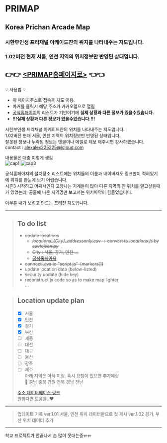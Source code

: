 PRIMAP
===
Korea Prichan Arcade Map
---
   
### 시한부인생 프리채널 아케이드챤의 위치를 나타내주는 지도입니다.
### 1.02버전 현재 서울, 인천 지역의 위치정보만 반영된 상태입니다.
   
## :point_right::point_right: [<PRIMAP홈페이지로>](https://kreamsoup-sh.github.io/primap/) :point_left::point_left:   
:bulb: 사용법 :bulb:
- 위 페이지주소로 접속후 지도 이용.   
- 마커를 클릭시 해당 주소가 카카오맵으로 열림   
- [공식홈페이지](https://www.pri-ch.com/pages/설치장소)의 리스트가 기반이기에 **실제 상황과 다른 정보가 있을수있습니다.**   
- **!!!실제 상황과 다른 정보가 있을수있습니다.!!!**   
      
시한부인생 프리채널 아케이드챤의 위치를 나타내주는 지도입니다.   
1.02버전 현재 서울, 인천 지역의 위치정보만 반영된 상태입니다.   
잘못된 정보나 누락된 정보는 댓글이나 메일로 제보 해주시면 감사하겠습니다.   
contact : <alexalex225225@icloud.com>


내용물은 대충 이렇게 생김   
![cap1](https://user-images.githubusercontent.com/60608787/164894286-f1906aa2-69b9-435a-9c44-d27170e15355.png)
![cap3](https://user-images.githubusercontent.com/60608787/164894287-4e2121e6-de40-401f-b63e-035656f8c14a.png)

   
공식홈페이지의 설치장소 리스트에는 위치들의 이름과 네이버지도 링크만이 적혀있기에 위치를 한눈에 보기 어렵습니다.   
시즌3 시작하고 어째서인지 고장나는 기계들이 많아 다른 지역의 챤 위치를 알고싶을때가 있었는데, 공홈에 나온 지역명만 보고서는 위치파악이 힘들었습니다.   
   
아무튼 내가 보려고 만드는 프리챤 지도입니다.


---

> ## To do list
> + ~~update locations~~   
>   - ~~*locations_{City}_addressonly.csv* -> convert to *locations.js* by *csvtojson.py*~~
>   - ~~City : 서울, 경기, 인천 ...~~   
>   - ~~[공식홈페이지](https://www.pri-ch.com/pages/설치장소)~~   
> + ~~connect .cvs to "script.js"-{markers[]}~~   
> + update location data (below-listed)   
> + security update (hide key)   
> + reconstruct js code so as to make map lighter   
> ...
   
   
> ## Location update plan
> 
> - [x] 서울   
> - [x] 인천   
> - [x] 경기   
> - [x] 부산   
> - [ ] 세종   
> - [ ] 대전   
> - [ ] 대구   
> - [ ] 울산   
> - [ ] 광주   
> - [ ] 제주   
> 아래 지역은 아직 미정. 혹시 요청이 있으면 추가예정   
> :thought_balloon: 충남 충북 강원 전북 경남 전남
>
> [주소 데이터베이스 링크](https://docs.google.com/spreadsheets/d/1ykRN37NTBEiTTfkTME0LTriJMuhhCFsEMg6a7qgxebo/edit?usp=sharing)   
> 원한다면 도움을..:heart:   

   
---
> 업데이트 기록
> ver.1.01 서울, 인천 위치 데이터만으로 첫 게시
> ver.1.02 경기, 부산 위치 데이터 추가

---
학교 프로젝트가 안끝나서 손 많이 못대는중ㅠㅠ

